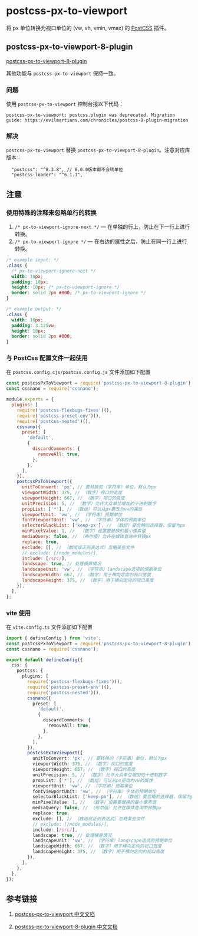 # postcss-px-to-viewport

将 px 单位转换为视口单位的 (vw, vh, vmin, vmax) 的 [PostCSS](https://github.com/postcss/postcss) 插件。

## postcss-px-to-viewport-8-plugin

[postcss-px-to-viewport-8-plugin](https://github.com/lkxian888/postcss-px-to-viewport-8-plugin)

其他功能与 `postcss-px-to-viewport` 保持一致。

### 问题

使用 `postcss-px-to-viewport` 控制台报以下代码：

```
postcss-px-to-viewport: postcss.plugin was deprecated. Migration guide: https://evilmartians.com/chronicles/postcss-8-plugin-migration
```

### 解决

`postcss-px-to-viewport` 替换 `postcss-px-to-viewport-8-plugin`。注意对应库版本：

```
  "postcss": "^8.3.8", // 8.0.0版本都不会转单位
  "postcss-loader": "^6.1.1",
```

## 注意

### 使用特殊的注释来忽略单行的转换

1. `/* px-to-viewport-ignore-next */` — 在单独的行上，防止在下一行上进行转换。
2. `/* px-to-viewport-ignore */` — 在右边的属性之后，防止在同一行上进行转换。

```scss
/* example input: */
.class {
  /* px-to-viewport-ignore-next */
  width: 10px;
  padding: 10px;
  height: 10px; /* px-to-viewport-ignore */
  border: solid 2px #000; /* px-to-viewport-ignore */
}

/* example output: */
.class {
  width: 10px;
  padding: 3.125vw;
  height: 10px;
  border: solid 2px #000;
}
```

### 与 PostCss 配置文件一起使用

在 `postcss.config.cjs/postcss.config.js` 文件添加如下配置

```js
const postcssPxToViewport = require('postcss-px-to-viewport-8-plugin');
const cssnano = require('cssnano');

module.exports = {
  plugins: [
    require('postcss-flexbugs-fixes')(),
    require('postcss-preset-env')(),
    require('postcss-nested')(),
    cssnano({
      preset: [
        'default',
        {
          discardComments: {
            removeAll: true,
          },
        },
      ],
    }),
    postcssPxToViewport({
      unitToConvert: 'px', // 要转换的（字符串）单位，默认为px
      viewportWidth: 375, // （数字）视口的宽度
      viewportHeight: 667, // （数字）视口的高度
      unitPrecision: 5, // （数字）允许大众单位增加的十进制数字
      propList: ['*'], // （数组）可以从px更改为vw的属性
      viewportUnit: 'vw', // （字符串）预期单位
      fontViewportUnit: 'vw', // （字符串）字体的预期单位
      selectorBlackList: ['keep-px'], // （数组）要忽略的选择器，保留为px
      minPixelValue: 1, //  （数字）设置要替换的最小像素值
      mediaQuery: false, // （布尔值）允许在媒体查询中转换px
      replace: true,
      exclude: [], // （数组或正则表达式）忽略某些文件
      // exclude: [/node_modules/],
      include: [/src/],
      landscape: true, // 处理横屏情况
      landscapeUnit: 'vw', // （字符串）landscape选项的预期单位
      landscapeWidth: 667, // （数字）用于横向定向的视口宽度
      landscapeHeight: 375, // （数字）用于横向定向的视口高度
    }),
  ],
};
```

### vite 使用

在 `vite.config.ts` 文件添加如下配置

```ts
import { defineConfig } from 'vite';
const postcssPxToViewport = require('postcss-px-to-viewport-8-plugin');
const cssnano = require('cssnano');

export default defineConfig({
  css: {
    postcss: {
      plugins: [
        require('postcss-flexbugs-fixes')(),
        require('postcss-preset-env')(),
        require('postcss-nested')(),
        cssnano({
          preset: [
            'default',
            {
              discardComments: {
                removeAll: true,
              },
            },
          ],
        }),
        postcssPxToViewport({
          unitToConvert: 'px', // 要转换的（字符串）单位，默认为px
          viewportWidth: 375, // （数字）视口的宽度
          viewportHeight: 667, // （数字）视口的高度
          unitPrecision: 5, // （数字）允许大众单位增加的十进制数字
          propList: ['*'], // （数组）可以从px更改为vw的属性
          viewportUnit: 'vw', // （字符串）预期单位
          fontViewportUnit: 'vw', // （字符串）字体的预期单位
          selectorBlackList: ['keep-px'], // （数组）要忽略的选择器，保留为px
          minPixelValue: 1, //  （数字）设置要替换的最小像素值
          mediaQuery: false, // （布尔值）允许在媒体查询中转换px
          replace: true,
          exclude: [], // （数组或正则表达式）忽略某些文件
          // exclude: [/node_modules/],
          include: [/src/],
          landscape: true, // 处理横屏情况
          landscapeUnit: 'vw', // （字符串）landscape选项的预期单位
          landscapeWidth: 667, // （数字）用于横向定向的视口宽度
          landscapeHeight: 375, // （数字）用于横向定向的视口高度
        }),
      ],
    },
  },
});
```

## 参考链接

1. [postcss-px-to-viewport 中文文档](https://github.com/evrone/postcss-px-to-viewport/blob/master/README_CN.md)

2. [postcss-px-to-viewport-8-plugin 中文文档](https://github.com/lkxian888/postcss-px-to-viewport-8-plugin)
